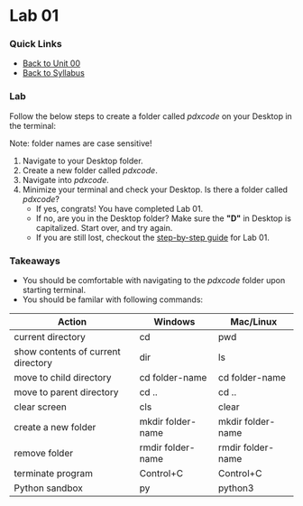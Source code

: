 # Lab 01

### Quick Links

- [Back to Unit 00](../units/unit-0.md)
- [Back to Syllabus](../README.md)

### Lab

Follow the below steps to create a folder called _pdxcode_ on your Desktop in the terminal:

Note: folder names are case sensitive!

1. Navigate to your Desktop folder.
2. Create a new folder called _pdxcode_.
3. Navigate into _pdxcode_.
4. Minimize your terminal and check your Desktop. Is there a folder called _pdxcode_?
    - If yes, congrats! You have completed Lab 01.
    - If no, are you in the Desktop folder? Make sure the **"D"** in Desktop is capitalized. Start over, and try again.
    - If you are still lost, checkout the [step-by-step guide](lab01-completed.md) for Lab 01.

### Takeaways
- You should be comfortable with navigating to the _pdxcode_ folder upon starting terminal.
- You should be familar with following commands:

| Action | Windows | Mac/Linux |
| ------ | ------- | --------- |
| current directory | cd | pwd |
| show contents of current directory | dir | ls |
| move to child directory | cd folder-name | cd folder-name |
| move to parent directory | cd .. | cd .. |
| clear screen | cls | clear |
| create a new folder | mkdir folder-name | mkdir folder-name |
| remove folder | rmdir folder-name | rmdir folder-name |
| terminate program | Control+C | Control+C |
| Python sandbox | py | python3 |
